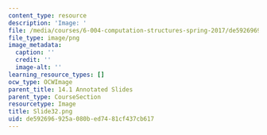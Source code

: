 ```yaml
---
content_type: resource
description: 'Image: '
file: /media/courses/6-004-computation-structures-spring-2017/de592696925a080bed7481cf437cb617_Slide32.png
file_type: image/png
image_metadata:
  caption: ''
  credit: ''
  image-alt: ''
learning_resource_types: []
ocw_type: OCWImage
parent_title: 14.1 Annotated Slides
parent_type: CourseSection
resourcetype: Image
title: Slide32.png
uid: de592696-925a-080b-ed74-81cf437cb617
---
```

